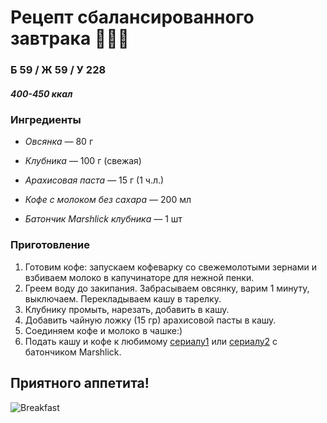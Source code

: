 # Рецепт сбалансированного завтрака 🍓🥄😋


### Б 59 / Ж 59 / У 228 


##### 400-450 ккал


### Ингредиенты

* *Овсянка* — 80 г

* *Клубника* — 100 г (свежая)

* *Арахисовая паста* — 15 г (1 ч.л.)

* *Кофе с молоком без сахара* — 200 мл 

* *Батончик Marshlick клубника* — 1 шт

### Приготовление

1. Готовим кофе: запускаем кофеварку со свежемолотыми зернами и взбиваем молоко в капучинаторе для нежной пенки.
2. Греем воду до закипания. Забрасываем овсянку, варим 1 минуту, выключаем. Перекладываем кашу в тарелку.
2. Клубнику промыть, нарезать, добавить в кашу.
3. Добавить чайную ложку (15 гр) арахисовой пасты в кашу.
4. Соединяем кофе и молоко в чашке:)
5. Подать кашу и кофе к любимому [сериалу1](https://razdelenie.com/ "Сериал 'Разделение'") или [сериалу2](https://parks-recreation-hdrezka.net/?ysclid=m7w0gh0449854541808 "Сериал 'Парки и зоны отдыха'") с батончиком Marshlick.

## __Приятного аппетита!__

![Breakfast](https://m.ftscrt.com/food/272e87cd-3154-4045-bf31-be0d4ccf8ebb_original.jpg)
